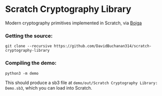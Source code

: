 # Scratch Cryptography Library
Modern cryptography primitives implemented in Scratch, via [Boiga](https://github.com/DavidBuchanan314/boiga)

### Getting the source:

```
git clone --recursive https://github.com/DavidBuchanan314/scratch-cryptography-library
```

### Compiling the demo:
```
python3 -m demo
```

This should produce a sb3 file at `demo/out/Scratch Cryptography Library: Demo.sb3`,
which you can load into Scratch.
